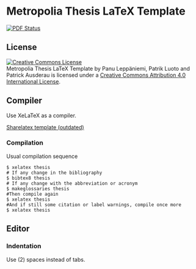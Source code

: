 # Metropolia Thesis LaTeX Template
[![PDF Status](https://www.sharelatex.com/github/repos/panunu/metropolia-thesis-latex/builds/latest/badge.svg)](https://www.sharelatex.com/github/repos/panunu/metropolia-thesis-latex/builds/latest/output.pdf)
## License
<a rel="license" href="http://creativecommons.org/licenses/by/4.0/"><img alt="Creative Commons License" style="border-width:0" src="http://i.creativecommons.org/l/by/4.0/88x31.png" /></a><br /><span xmlns:dct="http://purl.org/dc/terms/" href="http://purl.org/dc/dcmitype/Text" property="dct:title" rel="dct:type">Metropolia Thesis LaTeX Template</span> by <span xmlns:cc="http://creativecommons.org/ns#" property="cc:attributionName">Panu Leppäniemi, Patrik Luoto and Patrick Ausderau</span> is licensed under a <a rel="license" href="http://creativecommons.org/licenses/by/4.0/">Creative Commons Attribution 4.0 International License</a>.

## Compiler

Use XeLaTeX as a compiler.

<a href="https://www.sharelatex.com/templates/thesis/metropolia-uas-thesis">Sharelatex template (outdated)</a> 

### Compilation

Usual compilation sequence

    $ xelatex thesis
    # If any change in the bibliography
    $ bibtex8 thesis
    # If any change with the abbreviation or acronym
    $ makeglossaries thesis
    #Then compile again
    $ xelatex thesis
    #And if still some citation or label warnings, compile once more
    $ xelatex thesis

## Editor

### Indentation

Use (2) spaces instead of tabs.


